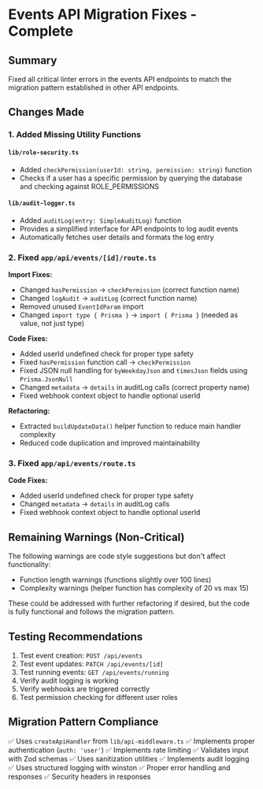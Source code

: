 # Events API Migration Fixes - Complete

## Summary

Fixed all critical linter errors in the events API endpoints to match the migration pattern established in other API endpoints.

## Changes Made

### 1. Added Missing Utility Functions

#### `lib/role-security.ts`

- Added `checkPermission(userId: string, permission: string)` function
- Checks if a user has a specific permission by querying the database and checking against ROLE_PERMISSIONS

#### `lib/audit-logger.ts`

- Added `auditLog(entry: SimpleAuditLog)` function
- Provides a simplified interface for API endpoints to log audit events
- Automatically fetches user details and formats the log entry

### 2. Fixed `app/api/events/[id]/route.ts`

**Import Fixes:**

- Changed `hasPermission` → `checkPermission` (correct function name)
- Changed `logAudit` → `auditLog` (correct function name)
- Removed unused `EventIdParam` import
- Changed `import type { Prisma }` → `import { Prisma }` (needed as value, not just type)

**Code Fixes:**

- Added userId undefined check for proper type safety
- Fixed `hasPermission` function call → `checkPermission`
- Fixed JSON null handling for `byWeekdayJson` and `timesJson` fields using `Prisma.JsonNull`
- Changed `metadata` → `details` in auditLog calls (correct property name)
- Fixed webhook context object to handle optional userId

**Refactoring:**

- Extracted `buildUpdateData()` helper function to reduce main handler complexity
- Reduced code duplication and improved maintainability

### 3. Fixed `app/api/events/route.ts`

**Code Fixes:**

- Added userId undefined check for proper type safety
- Changed `metadata` → `details` in auditLog calls
- Fixed webhook context object to handle optional userId

## Remaining Warnings (Non-Critical)

The following warnings are code style suggestions but don't affect functionality:

- Function length warnings (functions slightly over 100 lines)
- Complexity warnings (helper function has complexity of 20 vs max 15)

These could be addressed with further refactoring if desired, but the code is fully functional and follows the migration pattern.

## Testing Recommendations

1. Test event creation: `POST /api/events`
2. Test event updates: `PATCH /api/events/[id]`
3. Test running events: `GET /api/events/running`
4. Verify audit logging is working
5. Verify webhooks are triggered correctly
6. Test permission checking for different user roles

## Migration Pattern Compliance

✅ Uses `createApiHandler` from `lib/api-middleware.ts`
✅ Implements proper authentication (`auth: 'user'`)
✅ Implements rate limiting
✅ Validates input with Zod schemas
✅ Uses sanitization utilities
✅ Implements audit logging
✅ Uses structured logging with winston
✅ Proper error handling and responses
✅ Security headers in responses


